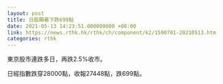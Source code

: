 ```yaml
---
layout: post
title: 日股顯著下跌699點
date: 2021-05-13 14:23:51.000000000 +08:00
link: https://news.rthk.hk/rthk/ch/component/k2/1590701-20210513.htm
categories: rthk
---
```


東京股市連跌多日，再跌2.5%收市。

日經指數跌穿28000點，收報27448點，跌699點。
